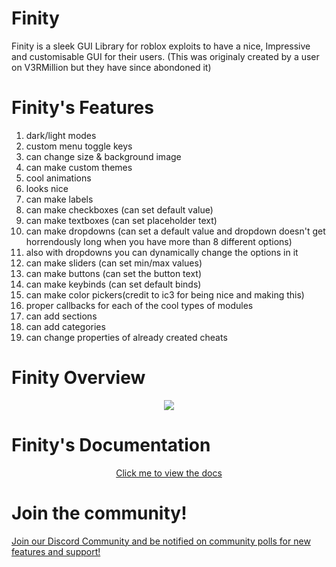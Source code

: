 # Finity
Finity is a sleek GUI Library for roblox exploits to have a nice, Impressive and customisable GUI for their users.
(This was originaly created by a user on V3RMillion but they have since abondoned it)

# Finity's Features 
<ol>
<li>dark/light modes</li>
<li>custom menu toggle keys</li>
<li>can change size & background image</li>
<li>can make custom themes</li>
<li>cool animations</li>
<li>looks nice</li>
<li>can make labels</li>
<li>can make checkboxes (can set default value)</li>
<li>can make textboxes (can set placeholder text)</li>
<li>can make dropdowns (can set a default value and dropdown doesn't get horrendously long when you have more than 8 different options)</li>
<li>also with dropdowns you can dynamically change the options in it</li>
<li>can make sliders (can set min/max values)</li>
<li>can make buttons (can set the button text)</li>
<li>can make keybinds (can set default binds)</li>
<li>can make color pickers(credit to ic3 for being nice and making this)</li>
<li>proper callbacks for each of the cool types of modules</li>
<li>can add sections</li>
<li>can add categories</li>
<li>can change properties of already created cheats</li>
</ol>

# Finity Overview

<p align="center">
   <img src="https://external-content.duckduckgo.com/iu/?u=https%3A%2F%2Fi.vgy.me%2F9qBw9N.gif"/>
</p>

# Finity's Documentation

<p align="center">
  <a href="https://localsmail.gitbook.io/finity-docs">Click me to view the docs</a>
</p>

# Join the community!

<p align=centre>
   <a href="https://discord.gg/CenXcThBFv">Join our Discord Community and be notified on community polls for new features and support!</a>
</p>
